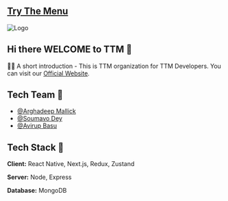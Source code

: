 ## [Try The Menu](https://trythemenu.com)

<!--

**Here are some ideas to get you started:**

🙋‍♀️ A short introduction - what is your organization all about?
🌈 Contribution guidelines - how can the community get involved?
👩‍💻 Useful resources - where can the community find your docs? Is there anything else the community should know?
🍿 Fun facts - what does your team eat for breakfast?
🧙 Remember, you can do mighty things with the power of [Markdown](https://docs.github.com/github/writing-on-github/getting-started-with-writing-and-formatting-on-github/basic-writing-and-formatting-syntax)
-->

![Logo](https://www.trythemenu.com/_next/image?url=%2Fimage%2FTTM-logo.svg&w=64&q=75)


## Hi there WELCOME to TTM 👋

🙋‍♀️ A short introduction - This is TTM organization for TTM Developers. You can visit our [Official Website](https://trythemenu.com).

## Tech Team 👩‍

- [@Arghadeep Mallick](https://github.com/Arghadeep-hub)
- [@Soumavo Dey](https://github.com/maverick-360)
- [@Avirup Basu](https://github.com/avirup171)


## Tech Stack 🍿

**Client:** React Native, Next.js, Redux, Zustand 

**Server:** Node, Express

**Database:** MongoDB


